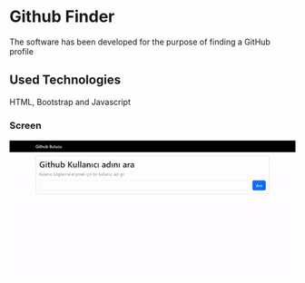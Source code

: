 <h1>Github Finder </h1>

The software has been developed for the purpose of finding a GitHub profile

<h2>Used Technologies </h2>

HTML, Bootstrap and Javascript

<h3>Screen </h3>

![](github.gif)
